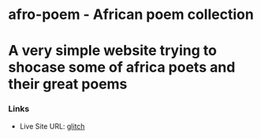 # afro-poem - African poem collection

# A very simple website trying to shocase some of africa poets and their great poems

### Links

- Live Site URL: [glitch](https://delicate-rose-moss.glitch.me/)
